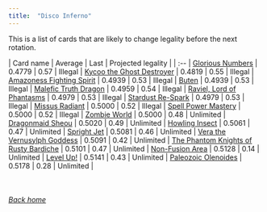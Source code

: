 ```yaml
---
title:  "Disco Inferno"
---
```


This is a list of cards that are likely to change legality before the next rotation.

| Card name | Average | Last | Projected legality |
| :-- |
[Glorious Numbers](https://db.ygoprodeck.com/card/?search=Glorious%20Numbers) | 0.4779 | 0.57 | Illegal |
[Kycoo the Ghost Destroyer](https://db.ygoprodeck.com/card/?search=Kycoo%20the%20Ghost%20Destroyer) | 0.4819 | 0.55 | Illegal |
[Amazoness Fighting Spirit](https://db.ygoprodeck.com/card/?search=Amazoness%20Fighting%20Spirit) | 0.4939 | 0.53 | Illegal |
[Buten](https://db.ygoprodeck.com/card/?search=Buten) | 0.4939 | 0.53 | Illegal |
[Malefic Truth Dragon](https://db.ygoprodeck.com/card/?search=Malefic%20Truth%20Dragon) | 0.4959 | 0.54 | Illegal |
[Raviel, Lord of Phantasms](https://db.ygoprodeck.com/card/?search=Raviel,%20Lord%20of%20Phantasms) | 0.4979 | 0.53 | Illegal |
[Stardust Re-Spark](https://db.ygoprodeck.com/card/?search=Stardust%20Re-Spark) | 0.4979 | 0.53 | Illegal |
[Missus Radiant](https://db.ygoprodeck.com/card/?search=Missus%20Radiant) | 0.5000 | 0.52 | Illegal |
[Spell Power Mastery](https://db.ygoprodeck.com/card/?search=Spell%20Power%20Mastery) | 0.5000 | 0.52 | Illegal |
[Zombie World](https://db.ygoprodeck.com/card/?search=Zombie%20World) | 0.5000 | 0.48 | Unlimited |
[Dragonmaid Sheou](https://db.ygoprodeck.com/card/?search=Dragonmaid%20Sheou) | 0.5020 | 0.49 | Unlimited |
[Howling Insect](https://db.ygoprodeck.com/card/?search=Howling%20Insect) | 0.5061 | 0.47 | Unlimited |
[Spright Jet](https://db.ygoprodeck.com/card/?search=Spright%20Jet) | 0.5081 | 0.46 | Unlimited |
[Vera the Vernusylph Goddess](https://db.ygoprodeck.com/card/?search=Vera%20the%20Vernusylph%20Goddess) | 0.5091 | 0.42 | Unlimited |
[The Phantom Knights of Rusty Bardiche](https://db.ygoprodeck.com/card/?search=The%20Phantom%20Knights%20of%20Rusty%20Bardiche) | 0.5101 | 0.47 | Unlimited |
[Non-Fusion Area](https://db.ygoprodeck.com/card/?search=Non-Fusion%20Area) | 0.5128 | 0.14 | Unlimited |
[Level Up!](https://db.ygoprodeck.com/card/?search=Level%20Up!) | 0.5141 | 0.43 | Unlimited |
[Paleozoic Olenoides](https://db.ygoprodeck.com/card/?search=Paleozoic%20Olenoides) | 0.5178 | 0.28 | Unlimited |

<br>

###### [Back home](index)